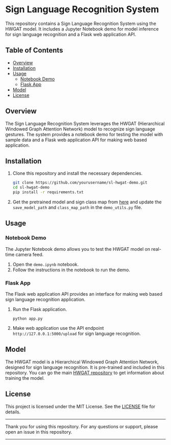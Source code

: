 # Sign Language Recognition System

This repository contains a Sign Language Recognition System using the HWGAT model. It includes a Jupyter Notebook demo for model inference for sign language recognition and a Flask web application API.

## Table of Contents
- [Overview](#overview)
- [Installation](#installation)
- [Usage](#usage)
  - [Notebook Demo](#notebook-demo)
  - [Flask App](#flask-app)
- [Model](#model)
- [License](#license)

## Overview
The Sign Language Recognition System leverages the HWGAT (Hierarchical Windowed Graph Attention Network) model to recognize sign language gestures. The system provides a notebook demo for testing the model with sample data and a Flask web application API for making web based application.

## Installation
1. Clone this repository and install the necessary dependencies.

    ```bash
    git clone https://github.com/yourusername/sl-hwgat-demo.git
    cd sl-hwgat-demo
    pip install -r requirements.txt
    ```

2. Get the pretrained model and sign class map from [here](https://drive.google.com/file/d/1UlR1MBgmPRezvZ3n191tyOdtZL4cTbdx/view?usp=sharing) and update the `save_model_path` and `class_map_path` in the `demo_utils.py` file.

## Usage

### Notebook Demo
The Jupyter Notebook demo allows you to test the HWGAT model on real-time camera feed.

1. Open the `demo.ipynb` notebook.
2. Follow the instructions in the notebook to run the demo.

### Flask App
The Flask web application API provides an interface for making web based sign language recognition application.

1. Run the Flask application.

    ```
    python app.py
    ```

2. Make web application use the API endpoint `http://127.0.0.1:5000/upload` for sign language recognition.

## Model
The HWGAT model is a Hierarchical Windowed Graph Attention Network, designed for sign language recognition. It is pre-trained and included in this repository. You can go the main [HWGAT repository](https://github.com/suvajit-patra/sl-hwgat) to get information about training the model.

## License
This project is licensed under the MIT License. See the [LICENSE](LICENSE) file for details.

---

Thank you for using this repository. For any questions or support, please open an issue in this repository.

---
